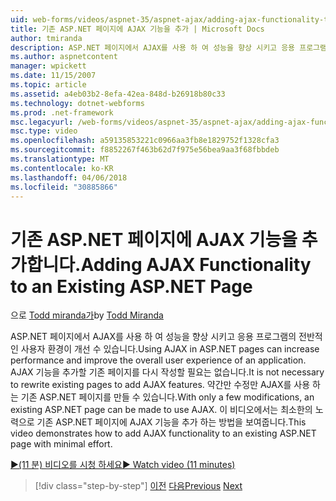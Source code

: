 ```yaml
---
uid: web-forms/videos/aspnet-35/aspnet-ajax/adding-ajax-functionality-to-an-existing-aspnet-page
title: 기존 ASP.NET 페이지에 AJAX 기능을 추가 | Microsoft Docs
author: tmiranda
description: ASP.NET 페이지에서 AJAX를 사용 하 여 성능을 향상 시키고 응용 프로그램의 전반적인 사용자 환경이 개선 수 있습니다. 기존 페이지를 다시 작성 해야은 없습니다.
ms.author: aspnetcontent
manager: wpickett
ms.date: 11/15/2007
ms.topic: article
ms.assetid: a4eb03b2-8efa-42ea-848d-b26918b80c33
ms.technology: dotnet-webforms
ms.prod: .net-framework
msc.legacyurl: /web-forms/videos/aspnet-35/aspnet-ajax/adding-ajax-functionality-to-an-existing-aspnet-page
msc.type: video
ms.openlocfilehash: a59135853221c0966aa3fb8e1829752f1328cfa3
ms.sourcegitcommit: f8852267f463b62d7f975e56bea9aa3f68fbbdeb
ms.translationtype: MT
ms.contentlocale: ko-KR
ms.lasthandoff: 04/06/2018
ms.locfileid: "30885866"
---
```

<a name="adding-ajax-functionality-to-an-existing-aspnet-page"></a><span data-ttu-id="af9a7-104">기존 ASP.NET 페이지에 AJAX 기능을 추가합니다.</span><span class="sxs-lookup"><span data-stu-id="af9a7-104">Adding AJAX Functionality to an Existing ASP.NET Page</span></span>
====================
<span data-ttu-id="af9a7-105">으로 [Todd miranda가](https://github.com/tmiranda)</span><span class="sxs-lookup"><span data-stu-id="af9a7-105">by [Todd Miranda](https://github.com/tmiranda)</span></span>

<span data-ttu-id="af9a7-106">ASP.NET 페이지에서 AJAX를 사용 하 여 성능을 향상 시키고 응용 프로그램의 전반적인 사용자 환경이 개선 수 있습니다.</span><span class="sxs-lookup"><span data-stu-id="af9a7-106">Using AJAX in ASP.NET pages can increase performance and improve the overall user experience of an application.</span></span> <span data-ttu-id="af9a7-107">AJAX 기능을 추가할 기존 페이지를 다시 작성할 필요는 없습니다.</span><span class="sxs-lookup"><span data-stu-id="af9a7-107">It is not necessary to rewrite existing pages to add AJAX features.</span></span> <span data-ttu-id="af9a7-108">약간만 수정만 AJAX를 사용 하는 기존 ASP.NET 페이지를 만들 수 있습니다.</span><span class="sxs-lookup"><span data-stu-id="af9a7-108">With only a few modifications, an existing ASP.NET page can be made to use AJAX.</span></span> <span data-ttu-id="af9a7-109">이 비디오에서는 최소한의 노력으로 기존 ASP.NET 페이지에 AJAX 기능을 추가 하는 방법을 보여줍니다.</span><span class="sxs-lookup"><span data-stu-id="af9a7-109">This video demonstrates how to add AJAX functionality to an existing ASP.NET page with minimal effort.</span></span>

[<span data-ttu-id="af9a7-110">&#9654;(11 분) 비디오를 시청 하세요</span><span class="sxs-lookup"><span data-stu-id="af9a7-110">&#9654; Watch video (11 minutes)</span></span>](https://channel9.msdn.com/Blogs/ASP-NET-Site-Videos/adding-ajax-functionality-to-an-existing-aspnet-page)

> [!div class="step-by-step"]
> <span data-ttu-id="af9a7-111">[이전](aspnet-ajax-support-in-visual-studio-2008.md)
> [다음](creating-and-using-an-ajax-enabled-web-service-in-a-web-site.md)</span><span class="sxs-lookup"><span data-stu-id="af9a7-111">[Previous](aspnet-ajax-support-in-visual-studio-2008.md)
[Next](creating-and-using-an-ajax-enabled-web-service-in-a-web-site.md)</span></span>

